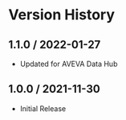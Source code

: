 # Version History

## 1.1.0 / 2022-01-27

- Updated for AVEVA Data Hub

## 1.0.0 / 2021-11-30

- Initial Release
